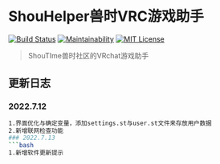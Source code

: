 # ShouHelper兽时VRC游戏助手
[![Build Status](https://travis-ci.org/LinaTsukusu/vrchat-client.svg?branch=master)](https://travis-ci.org/LinaTsukusu/vrchat-client)
[![Maintainability](https://api.codeclimate.com/v1/badges/398324dfe83c38451044/maintainability)](https://codeclimate.com/github/LinaTsukusu/vrchat-client/maintainability)
[![MIT License](http://img.shields.io/badge/license-MIT-blue.svg?style=flat)](LICENSE)
> ShouTIme兽时社区的VRchat游戏助手

## 更新日志
### 2022.7.12
```bash
1.界面优化与确定变量，添加settings.st与user.st文件来存放用户数据
2.新增联网检查功能
### 2022.7.13
```bash
1.新增软件更新提示
